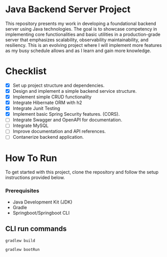 # Java Backend Server Project

This repository presents my work in developing a foundational backend server using Java technologies. The goal is to showcase competency in implementing core functionalities and basic utilities in a production-grade server that emphasizes scalability, observability maintainability, and resiliency. This is an evolving project where I will implement more features as my busy schedule allows and as I learn and gain more knowledge.

# Checklist

- [x] Set up project structure and dependencies.
- [x] Design and implement a simple backend service structure. 
- [x] Implement simple CRUD functionality
- [x] Integrate Hibernate ORM with h2
- [x] Integrate Junit Testing
- [x] Implement basic Spring Security features. (CORS).
- [ ] Integrate Swagger and OpenAPI for documentation.
- [ ] Integrate MySQL
- [ ] Improve documentation and API references.
- [ ] Contanerize backend application.

# How To Run

To get started with this project, clone the repository and follow the setup instructions provided below.

### Prerequisites

- Java Development Kit (JDK)
- Gradle
- Springboot/Springboot CLI

## CLI run commands
```sh
gradlew build
```
```sh
gradlew bootRun
```
